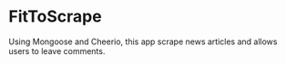 # FitToScrape
Using Mongoose and Cheerio, this app scrape news articles and allows users to leave comments.
